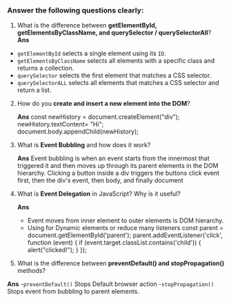
### Answer the following questions clearly:

1. What is the difference between **getElementById, getElementsByClassName, and querySelector / querySelectorAll**?
   **Ans**
  - `getElementById` selects a single element using its `ID`.
  - `getElementsByClassName` selects all elements with a specific class and returns a collection.
  - `querySelector` selects the first element that matches a CSS selector.
  - `querySelectorALL` selects all elements that matches a CSS selector and return a list.
  
   
2. How do you **create and insert a new element into the DOM**?
   
   **Ans**
   const newHistory = document.createElement("div");
   newHistory.textContent= "Hi";
   document.body.appendChild(newHistory);

3. What is **Event Bubbling** and how does it work?
   
   **Ans**
   Event bubbling is when an event starts from the innermost that triggered it and then moves up through its parent elements in the DOM hierarchy.
   Clicking a button inside a div triggers the buttons click event first, then the div's event, then body, and finally document

4. What is **Event Delegation** in JavaScript? Why is it useful?
   
   **Ans**
   - Event moves from inner element to outer elements is DOM hierarchy.
   - Using for Dynamic elements or reduce many listeners
   const parent = document.getElementById('parent');
   parent.addEventListener('click', function (event) {
   if (event.target.classList.contains('child')) {
      alert("clicked!");
     }
   });  

5. What is the difference between **preventDefault() and stopPropagation()** methods?
   
  **Ans**
-`preventDefault()` Stops Default browser action 
-`stopPropagation()` Stops event from bubbling to parent elements.


